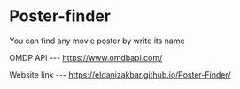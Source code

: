 # Poster-finder

You can find any movie poster by write its name

OMDP API --- https://www.omdbapi.com/

Website link --- https://eldanizakbar.github.io/Poster-Finder/
